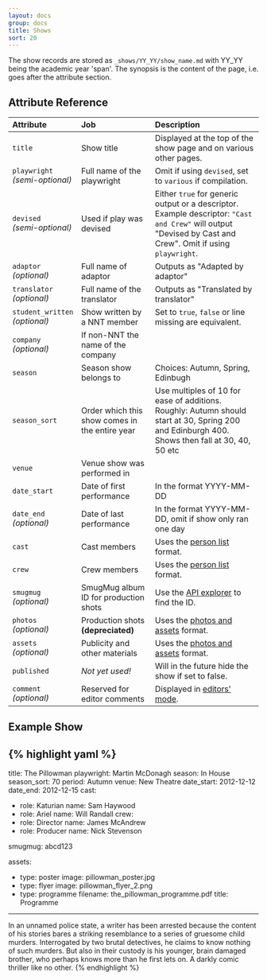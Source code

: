 ```yaml
---
layout: docs
group: docs
title: Shows
sort: 20
---
```


The show records are stored as `_shows/YY_YY/show_name.md` with YY_YY being the academic year 'span'. The synopsis is the content of the page, i.e. goes after the attribute section.

## <i class="fa fa-tags"></i> Attribute Reference

| Attribute | Job | Description |
|:-|:-|:-|
| `title` | Show title | Displayed at the top of the show page and on various other pages. |
| `playwright`<br />*(semi-optional)* | Full name of the playwright | Omit if using `devised`, set to `various` if compilation. |
| `devised`<br />*(semi-optional)* | Used if play was devised | Either `true` for generic output or a descriptor. Example descriptor: `"Cast and Crew"` will output "Devised by Cast and Crew". Omit if using `playwright`. |
| `adaptor`<br />*(optional)* | Full name of adaptor | Outputs as "Adapted by adaptor" |
| `translator`<br />*(optional)* | Full name of the translator | Outputs as "Translated by translator" |
| `student_written`<br />*(optional)* | Show written by a NNT member | Set to `true`, `false` or line missing are equivalent. |
| `company`<br />*(optional)* | If non-NNT the name of the company |  |
| `season` | Season show belongs to | Choices: Autumn, Spring, Edinbugh |
| `season_sort` | Order which this show comes in the entire year | Use multiples of 10 for ease of additions.<br />Roughly: Autumn should start at 30, Spring 200 and Edinburgh 400. Shows then fall at 30, 40, 50 etc |
| `venue` | Venue show was performed in |  |
| `date_start` | Date of first performance | In the format YYYY-MM-DD |
| `date_end`<br />*(optional)* | Date of last performance | In the format YYYY-MM-DD, omit if show only ran one day |
| `cast` | Cast members | Uses the [person list](/docs/person_list) format. |
| `crew` | Crew members | Uses the [person list](/docs/person_list) format. |
| `smugmug`<br />*(optional)* | SmugMug album ID for production shots | Use the [API explorer](https://www.smugmug.com/api/v2/user/newtheatre!albums?count=5000) to find the ID. |
| `photos`<br />*(optional)* | Production shots **(depreciated)** | Uses the [photos and assets](/docs/photos_and_assets) format. |
| `assets`<br />*(optional)* | Publicity and other materials | Uses the [photos and assets](/docs/photos_and_assets) format. |
| `published` | *Not yet used!* | Will in the future hide the show if set to false. |
| `comment`<br />*(optional)* | Reserved for editor comments | Displayed in [editors' mode](/docs/#super-secret-editors-mode). |


## <i class="octicon octicon-code"></i> Example Show

{% highlight yaml %}
---
title: The Pillowman
playwright: Martin McDonagh
season: In House
season_sort: 70
period: Autumn
venue: New Theatre
date_start: 2012-12-12
date_end: 2012-12-15
cast:
  - role: Katurian
    name: Sam Haywood
  - role: Ariel
    name: Will Randall
crew:
  - role: Director
    name: James McAndrew
  - role: Producer
    name: Nick Stevenson

smugmug: abcd123

assets:
  - type: poster
    image: pillowman_poster.jpg
  - type: flyer
    image: pillowman_flyer_2.png
  - type: programme
    filename: the_pillowman_programme.pdf
    title: Programme

---

In an unnamed police state, a writer has been arrested because the content of his stories bares a striking resemblance to a series of gruesome child murders. Interrogated by two brutal detectives, he claims to know nothing of such murders. But also in their custody is his younger, brain damaged brother, who perhaps knows more than he first lets on. A darkly comic thriller like no other.
{% endhighlight %}


